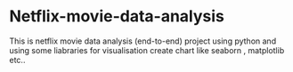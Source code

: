 # Netflix-movie-data-analysis

This is netflix movie data analysis (end-to-end) project using python 
 and using some liabraries for visualisation create chart like seaborn , matplotlib etc..
